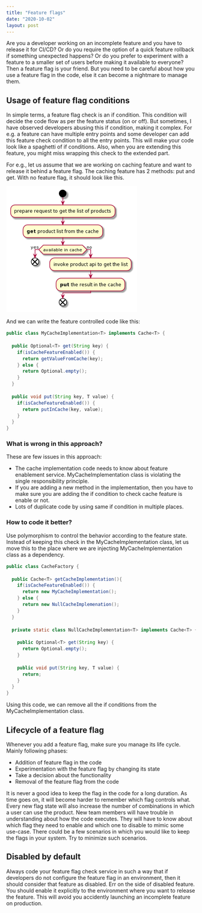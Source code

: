 ```yaml
---
title: "Feature flags"
date: "2020-10-02"
layout: post
---
```


Are you a developer working on an incomplete feature and you have to release it for CI/CD? Or do you require the option of a quick feature rollback if something unexpected happens? Or do you prefer to experiment with a feature to a smaller set of users before making it available to everyone? Then a feature flag is your friend. But you need to be careful about how you use a feature flag in the code, else it can become a nightmare to manage them.

## Usage of feature flag conditions

In simple terms, a feature flag check is an if condition. This condition will decide the code flow as per the feature status (on or off). But sometimes, I have observed developers abusing this if condition, making it complex. For e.g. a feature can have multiple entry points and some developer can add this feature check condition to all the entry points. This will make your code look like a spaghetti of if conditions. Also, when you are extending this feature, you might miss wrapping this check to the extended part.

For e.g., let us assume that we are working on caching feature and want to release it behind a feature flag. The caching feature has 2 methods: put and get. With no feature flag, it should look like this.

![Cache use case](/assets/feature-flag/flow-diagram.png)


And we can write the feature controlled code like this:

```java
public class MyCacheImplementation<T> implements Cache<T> {

  public Optional<T> get(String key) {
    if(isCacheFeatureEnabled()) {
      return getValueFromCache(key);
    } else {
      return Optional.empty();
    }
  }

  public void put(String key, T value) {
    if(isCacheFeatureEnabled()) {
      return putInCache(key, value);
    }
  }
}
```

### What is wrong in this approach?

These are few issues in this approach:

- The cache implementation code needs to know about feature enablement service. MyCacheImplementation class is violating the single responsibility principle.
-  If you are adding a new method in the implementation, then you have to make sure you are adding the if condition to check cache feature is enable or not. 
- Lots of duplicate code by using same if condition in multiple places.

### How to code it better?

Use polymorphism to control the behavior according to the feature state. Instead of keeping this check in the MyCacheImplementation class, let us move this to the place where we are injecting MyCacheImplementation class as a dependency.

```java
public class CacheFactory {

  public Cache<T> getCacheImplementation(){
    if(isCacheFeatureEnabled()) {
      return new MyCacheImplementation();
    } else {
      return new NullCacheImplemenation();
    }
  }

  private static class NullCacheImplementation<T> implements Cache<T> {
    
    public Optional<T> get(String key) {
      return Optional.empty();
    }

    public void put(String key, T value) {
      return;
    }
  }
}
```

Using this code, we can remove all the if conditions from the MyCacheImplementation class.

## Lifecycle of a feature flag

Whenever you add a feature flag, make sure you manage its life cycle. Mainly following phases:

- Addition of feature flag in the code
- Experimentation with the feature flag by changing its state
- Take a decision about the functionality
- Removal of the feature flag from the code

It is never a good idea to keep the flag in the code for a long duration. As time goes on, it will become harder to remember which flag controls what. Every new flag state will also increase the number of combinations in which a user can use the product. New team members will have trouble in understanding about how the code executes. They will have to know about which flag they need to enable and which one to disable to mimic some use-case. 
There could be a few scenarios in which you would like to keep the flags in your system. Try to minimize such scenarios.

## Disabled by default

Always code your feature flag check service in such a way that if developers do not configure the feature flag in an environment, then it should consider that feature as disabled. Err on the side of disabled feature. You should enable it explicitly to the environment where you want to release the feature. This will avoid you accidently launching an incomplete feature on production.

